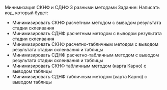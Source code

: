 Минимизация СКНФ и СДНФ 3 разными методами
Задание:
Написать код, который будет:
- Минимизировать СКНФ расчетным методом с выводом результата стадии склеивания
- Минимизировать СДНФ расчетным методом с выводом результата стадии склеивания
- Минимизировать СКНФ расчетно-табличным методом с выводом результата стадии склеивания и таблицы
- Минимизировать СДНФ расчетно-табличным методом с выводом результата стадии склеивания и таблицы
- Минимизировать СКНФ табличным методом (карта Карно) c выводом таблицы
- Минимизировать СДНФ табличным методом (карта Карно) c выводом таблицы